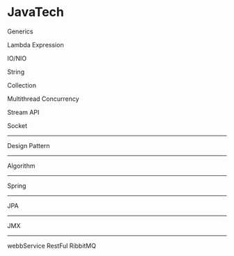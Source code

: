 # JavaTech

Generics

Lambda Expression

IO/NIO

String

Collection

Multithread Concurrency

Stream API

Socket

--------
Design Pattern

--------
Algorithm

---------
Spring


----------
JPA


-----------
JMX


-----------
webbService
RestFul
RibbitMQ
